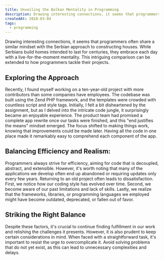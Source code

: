 ```yaml
---
title: Unveiling the Balkan Mentality in Programming
description: Drawing interesting connections, it seems that programmers often share a similar mindset with the Serbian approach to constructing houses. While Serbians build homes intended to last for centuries, they embrace each day with a live-for-the-moment mentality. This intriguing comparison can be extended to how programmers tackle their projects.
createdAt: 2018-03-04
tags:
  - programming
---
```


Drawing interesting connections, it seems that programmers often share a similar mindset with the Serbian approach to constructing houses. While Serbians build homes intended to last for centuries, they embrace each day with a live-for-the-moment mentality. This intriguing comparison can be extended to how programmers tackle their projects.

## Exploring the Approach

Recently, I found myself working on a ten-year-old project with more contributors than some companies have employees. The codebase was built using the Zend PHP framework, and the templates were crowded with countless script and style tags. Initially, I felt a bit disheartened by the assignment, but as I delved into the intricate code jungle, it surprisingly became an enjoyable experience. The product team had promised a complete app rewrite once our tasks were finished, and this "end justifies the means" mindset emerged. The focus shifted to making things work, knowing that improvements could be made later. Having all the code in one place made it remarkably easy to comprehend each component of the app.

## Balancing Efficiency and Realism:

Programmers always strive for efficiency, aiming for code that is decoupled, abstract, and extensible. However, it's worth noting that many of the applications we develop often end up abandoned or requiring updates only every few years. Returning to an old project often leads to dissatisfaction. First, we notice how our coding style has evolved over time. Second, we become aware of our past limitations and lack of skills. Lastly, we realize that the frameworks, libraries, or programming languages we employed might have become outdated, deprecated, or fallen out of favor.

## Striking the Right Balance

Despite these factors, it's crucial to continue finding fulfillment in our work and relishing the challenges it presents. However, it is also prudent to keep certain considerations in mind. When faced with a straightforward task, it's important to resist the urge to overcomplicate it. Avoid solving problems that do not yet exist, as this can lead to unnecessary complexities and delays.
